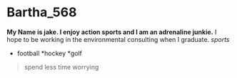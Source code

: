 # Bartha_568
**My Name is jake.  I enjoy action sports and I am an adrenaline junkie.**
I hope to be working in the environmental consulting when I graduate.
_sports_
* football
  *hockey
  *golf 
  


>spend less time worrying


